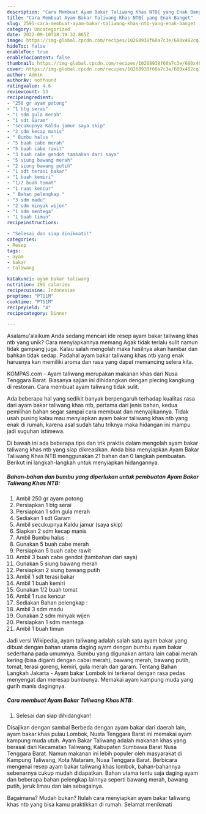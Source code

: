 ```yaml
---
description: "Cara Membuat Ayam Bakar Taliwang Khas NTB{ yang Enak Banget"
title: "Cara Membuat Ayam Bakar Taliwang Khas NTB{ yang Enak Banget"
slug: 2595-cara-membuat-ayam-bakar-taliwang-khas-ntb-yang-enak-banget
category: Uncategorized
date: 2022-09-10T18:19:32.865Z
image: https://img-global.cpcdn.com/recipes/10268938f60a7c3e/680x482cq70/ayam-bakar-taliwang-khas-ntb-foto-resep-utama.jpg
hideToc: false
enableToc: true
enableTocContent: false
thumbnail: https://img-global.cpcdn.com/recipes/10268938f60a7c3e/680x482cq70/ayam-bakar-taliwang-khas-ntb-foto-resep-utama.jpg
cover: https://img-global.cpcdn.com/recipes/10268938f60a7c3e/680x482cq70/ayam-bakar-taliwang-khas-ntb-foto-resep-utama.jpg
author: Admin
authorAv: notfound
ratingvalue: 4.6
reviewcount: 13
recipeingredient:
- "250 gr ayam potong"
- "1 btg serai"
- "1 sdm gula merah"
- "1 sdt Garam"
- "secukupnya Kaldu jamur saya skip"
- "2 sdm kecap manis"
- " Bumbu halus "
- "5 buah cabe merah"
- "5 buah cabe rawit"
- "3 buah cabe gendot tambahan dari saya"
- "5 siung bawang merah"
- "2 siung bawang putih"
- "1 sdt terasi bakar"
- "1 buah kemiri"
- "1/2 buah tomat"
- "1 ruas kencur"
- " Bahan pelengkap "
- "3 sdm madu"
- "2 sdm minyak wijen"
- "1 sdm mentega"
- "1 buah timun"
recipeinstructions:

- "Selesai dan siap dinikmati!"
categories:
- Resep
tags:
- ayam
- bakar
- taliwang

katakunci: ayam bakar taliwang 
nutrition: 291 calories
recipecuisine: Indonesian
preptime: "PT11M"
cooktime: "PT51M"
recipeyield: "4"
recipecategory: Dinner

---
```



Asalamu'alaikum Anda sedang mencari ide resep ayam bakar taliwang khas ntb yang unik? Cara menyiapkannya memang Agak tidak terlalu sulit namun tidak gampang juga. Kalau salah mengolah maka hasilnya akan hambar dan bahkan tidak sedap. Padahal ayam bakar taliwang khas ntb yang enak harusnya kan memiliki aroma dan rasa yang dapat memancing selera kita.


KOMPAS.com - Ayam taliwang merupakan makanan khas dari Nusa Tenggara Barat. Biasanya sajian ini dihidangkan dengan plecing kangkung di restoran. Cara membuat ayam taliwang tidak sulit.

Ada beberapa hal yang sedikit banyak berpengaruh terhadap kualitas rasa dari ayam bakar taliwang khas ntb, pertama dari jenis bahan, kedua pemilihan bahan segar sampai cara membuat dan menyajikannya. Tidak usah pusing kalau mau menyiapkan ayam bakar taliwang khas ntb yang enak di rumah, karena asal sudah tahu triknya maka hidangan ini mampu jadi suguhan istimewa.


Di bawah ini ada beberapa tips dan trik praktis dalam mengolah ayam bakar taliwang khas ntb yang siap dikreasikan. Anda bisa menyiapkan Ayam Bakar Taliwang Khas NTB menggunakan 21 bahan dan 0 langkah pembuatan. Berikut ini langkah-langkah untuk menyiapkan hidangannya.

<!--inarticleads1-->

##### Bahan-bahan dan bumbu yang diperlukan untuk pembuatan Ayam Bakar Taliwang Khas NTB:

1. Ambil 250 gr ayam potong
1. Persiapkan 1 btg serai
1. Persiapkan 1 sdm gula merah
1. Sediakan 1 sdt Garam
1. Ambil secukupnya Kaldu jamur (saya skip)
1. Siapkan 2 sdm kecap manis
1. Ambil  Bumbu halus :
1. Gunakan 5 buah cabe merah
1. Persiapkan 5 buah cabe rawit
1. Ambil 3 buah cabe gendot (tambahan dari saya)
1. Gunakan 5 siung bawang merah
1. Persiapkan 2 siung bawang putih
1. Ambil 1 sdt terasi bakar
1. Ambil 1 buah kemiri
1. Gunakan 1/2 buah tomat
1. Ambil 1 ruas kencur
1. Sediakan  Bahan pelengkap :
1. Ambil 3 sdm madu
1. Gunakan 2 sdm minyak wijen
1. Persiapkan 1 sdm mentega
1. Ambil 1 buah timun


Jadi versi Wikipedia, ayam taliwang adalah salah satu ayam bakar yang dibuat dengan bahan utama daging ayam dengan bumbu ayam bakar sederhana pada umumnya. Bumbu yang digunakan antara lain cabai merah kering (bisa diganti dengan cabai merah), bawang merah, bawang putih, tomat, terasi goreng, kemiri, gula merah dan garam. Tentang Bahan Langkah Jakarta - Ayam bakar Lombok ini terkenal dengan rasa pedas menyengat dan meresap bumbunya. Memakai ayam kampung muda yang gurih manis dagingnya. 

<!--inarticleads2-->

##### Cara membuat Ayam Bakar Taliwang Khas NTB:


1. Selesai dan siap dihidangkan!

Disajikan dengan sambal Berbeda dengan ayam bakar dari daerah lain, ayam bakar khas pulau Lombok, Nusta Tenggara Barat ini memakai ayam kampung muda utuh. Ayam Bakar Taliwang adalah makanan khas yang berasal dari Kecamatan Taliwang, Kabupaten Sumbawa Barat Nusa Tenggara Barat. Namun makanan ini lebih populer oleh masyarakat di Kampung Taliwang, Kota Mataram, Nusa Tenggara Barat. Berbicara mengenai resep ayam bakar taliwang khas lombok, bahan-bahannya sebenarnya cukup mudah didapatkan. Bahan utama tentu saja daging ayam dan beberapa bahan pelengkap lainnya seperti bawang merah, bawang putih, jeruk limau dan lain sebagainya. 

Bagaimana? Mudah bukan? Itulah cara menyiapkan ayam bakar taliwang khas ntb yang bisa kamu praktikkan di rumah. Selamat menikmati
